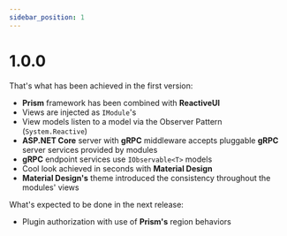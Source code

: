 ```yaml
---
sidebar_position: 1
---
```


# 1.0.0

That's what has been achieved in the first version:

- **Prism** framework has been combined with **ReactiveUI**
- Views are injected as `IModule`'s
- View models listen to a model via the Observer Pattern (`System.Reactive`)
- **ASP.NET Core** server with **gRPC** middleware accepts pluggable **gRPC** server services provided by modules
- **gRPC** endpoint services use `IObservable<T>` models
- Cool look achieved in seconds with **Material Design**
- **Material Design's** theme introduced the consistency throughout the modules' views

What's expected to be done in the next release:

- Plugin authorization with use of **Prism's** region behaviors